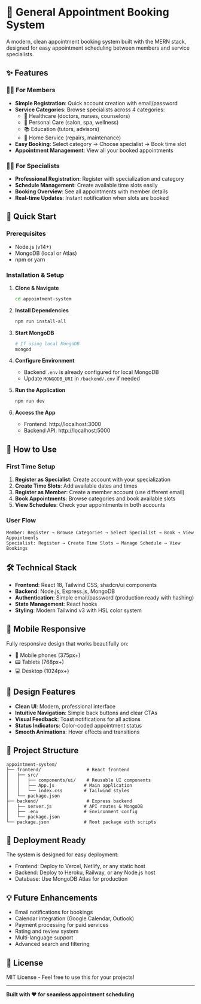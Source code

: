 # 🏥 General Appointment Booking System

A modern, clean appointment booking system built with the MERN stack, designed for easy appointment scheduling between members and service specialists.

## ✨ Features

### 👨‍💼 For Members
- **Simple Registration**: Quick account creation with email/password
- **Service Categories**: Browse specialists across 4 categories:
  - 🏥 Healthcare (doctors, nurses, counselors)
  - 💅 Personal Care (salon, spa, wellness)  
  - 📚 Education (tutors, advisors)
  - 🔧 Home Service (repairs, maintenance)
- **Easy Booking**: Select category → Choose specialist → Book time slot
- **Appointment Management**: View all your booked appointments

### 👩‍⚕️ For Specialists  
- **Professional Registration**: Register with specialization and category
- **Schedule Management**: Create available time slots easily
- **Booking Overview**: See all appointments with member details
- **Real-time Updates**: Instant notification when slots are booked

## 🚀 Quick Start

### Prerequisites
- Node.js (v14+)
- MongoDB (local or Atlas)
- npm or yarn

### Installation & Setup

1. **Clone & Navigate**
   ```bash
   cd appointment-system
   ```

2. **Install Dependencies**
   ```bash
   npm run install-all
   ```

3. **Start MongoDB**
   ```bash
   # If using local MongoDB
   mongod
   ```

4. **Configure Environment**
   - Backend `.env` is already configured for local MongoDB
   - Update `MONGODB_URI` in `/backend/.env` if needed

5. **Run the Application**
   ```bash
   npm run dev
   ```

6. **Access the App**
   - Frontend: http://localhost:3000
   - Backend API: http://localhost:5000

## 🎯 How to Use

### First Time Setup
1. **Register as Specialist**: Create account with your specialization
2. **Create Time Slots**: Add available dates and times
3. **Register as Member**: Create a member account (use different email)
4. **Book Appointments**: Browse categories and book available slots
5. **View Schedules**: Check your appointments in both accounts

### User Flow
```
Member: Register → Browse Categories → Select Specialist → Book → View Appointments
Specialist: Register → Create Time Slots → Manage Schedule → View Bookings
```

## 🛠 Technical Stack

- **Frontend**: React 18, Tailwind CSS, shadcn/ui components
- **Backend**: Node.js, Express.js, MongoDB
- **Authentication**: Simple email/password (production ready with hashing)
- **State Management**: React hooks
- **Styling**: Modern Tailwind v3 with HSL color system

## 📱 Mobile Responsive

Fully responsive design that works beautifully on:
- 📱 Mobile phones (375px+)
- 📟 Tablets (768px+) 
- 💻 Desktop (1024px+)

## 🎨 Design Features

- **Clean UI**: Modern, professional interface
- **Intuitive Navigation**: Simple back buttons and clear CTAs
- **Visual Feedback**: Toast notifications for all actions
- **Status Indicators**: Color-coded appointment status
- **Smooth Animations**: Hover effects and transitions

## 📝 Project Structure

```
appointment-system/
├── frontend/                 # React frontend
│   ├── src/
│   │   ├── components/ui/    # Reusable UI components  
│   │   ├── App.js           # Main application
│   │   └── index.css        # Tailwind styles
│   └── package.json
├── backend/                  # Express backend
│   ├── server.js            # API routes & MongoDB
│   ├── .env                 # Environment config
│   └── package.json
└── package.json             # Root package with scripts
```

## 🚀 Deployment Ready

The system is designed for easy deployment:
- Frontend: Deploy to Vercel, Netlify, or any static host
- Backend: Deploy to Heroku, Railway, or any Node.js host  
- Database: Use MongoDB Atlas for production

## 💡 Future Enhancements

- Email notifications for bookings
- Calendar integration (Google Calendar, Outlook)
- Payment processing for paid services
- Rating and review system
- Multi-language support
- Advanced search and filtering

## 📄 License

MIT License - Feel free to use this for your projects!

---

**Built with ❤️ for seamless appointment scheduling**